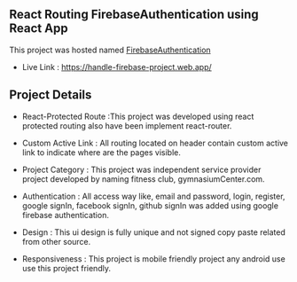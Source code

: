 
## React Routing FirebaseAuthentication using React App

This project was hosted named [FirebaseAuthentication](https://handle-firebase-project.web.app/)
* Live Link : https://handle-firebase-project.web.app/

## Project Details
* React-Protected Route :This project was developed using react protected routing
also have been implement react-router.

* Custom Active Link : All routing located on header contain custom active link
to indicate where are the pages visible.

* Project Category : This project was independent service provider project developed by
naming fitness club, gymnasiumCenter.com.

* Authentication : All access way like, email and password, login, register,
google signIn, facebook signIn, github signIn was added using google firebase
authentication.

* Design : This ui design is fully unique and not signed copy paste related from other source.
* Responsiveness : This project is mobile friendly project any android use use this project friendly.
